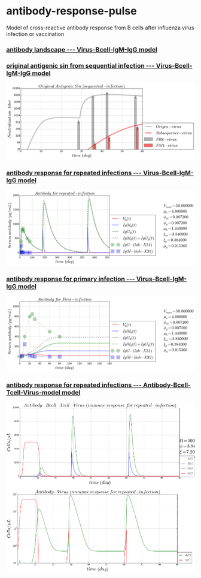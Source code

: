 # antibody-response-pulse
Model of cross-reactive antibody response from B cells after influenza virus infection or vaccination

### [antibody landscape --- Virus-Bcell-IgM-IgG model](https://github.com/blab/antibody-response-pulse/blob/master/bcell-array/code/Virus_Bcell_IgM_IgG_Infection.ipynb)


### [original antigenic sin from sequential infection --- Virus-Bcell-IgM-IgG model](https://github.com/blab/antibody-response-pulse/blob/master/bcell-array/code/Virus_Bcell_IgM_IgG_Infection_OAS_new.ipynb)
![](/bcell-array/figure/Virus-Bcell-IgM-IgG-Original-Antigenic-Sin-infection.png)

### [antibody response for repeated infections --- Virus-Bcell-IgM-IgG model](https://github.com/blab/antibody-response-pulse/blob/master/bcell-array/code/IgM_IgG_repeated_infection.ipynb)
![](/bcell-array/figure/Virus-Bcell-IgM-IgG-repeated-infection.png)

### [antibody response for primary infection --- Virus-Bcell-IgM-IgG model](https://github.com/blab/antibody-response-pulse/blob/master/bcell-array/code/IgM_IgG_first_infection.ipynb)
![](/bcell-array/figure/Virus-Bcell-IgM-IgG-first-infection.png)

### [antibody response for repeated infections --- Antibody-Bcell-Tcell-Virus-model model](https://github.com/blab/antibody-response-pulse/blob/master/bcell-array/code/Antibody_Bcell_Tcell_Virus_model.ipynb)
![](/bcell-array/figure/antibody-response-ABTV.png)
